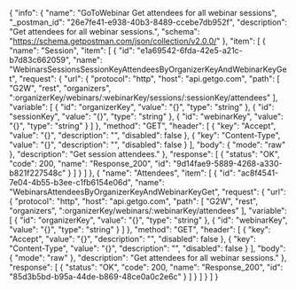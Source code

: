 {
  "info": {
    "name": "GoToWebinar Get attendees for all webinar sessions",
    "_postman_id": "26e7fe41-e938-40b3-8489-ccebe7db952f",
    "description": "Get attendees for all webinar sessions.",
    "schema": "https://schema.getpostman.com/json/collection/v2.0.0/"
  },
  "item": [
    {
      "name": "Session",
      "item": [
        {
          "id": "e1a69542-6fda-42e5-a21c-b7d83c662059",
          "name": "WebinarsSessionsSessionKeyAttendeesByOrganizerKeyAndWebinarKeyGet",
          "request": {
            "url": {
              "protocol": "http",
              "host": "api.getgo.com",
              "path": [
                "G2W",
                "rest",
                "organizers",
                ":organizerKey/webinars/:webinarKey/sessions/:sessionKey/attendees"
              ],
              "variable": [
                {
                  "id": "organizerKey",
                  "value": "{}",
                  "type": "string"
                },
                {
                  "id": "sessionKey",
                  "value": "{}",
                  "type": "string"
                },
                {
                  "id": "webinarKey",
                  "value": "{}",
                  "type": "string"
                }
              ]
            },
            "method": "GET",
            "header": [
              {
                "key": "Accept",
                "value": "{}",
                "description": "",
                "disabled": false
              },
              {
                "key": "Content-Type",
                "value": "{}",
                "description": "",
                "disabled": false
              }
            ],
            "body": {
              "mode": "raw"
            },
            "description": "Get session attendees."
          },
          "response": [
            {
              "status": "OK",
              "code": 200,
              "name": "Response_200",
              "id": "9d14fae9-5889-4268-a330-b821f227548c"
            }
          ]
        }
      ]
    },
    {
      "name": "Attendees",
      "item": [
        {
          "id": "ac8f4541-7e04-4b55-b3ee-c1fb6154e06d",
          "name": "WebinarsAttendeesByOrganizerKeyAndWebinarKeyGet",
          "request": {
            "url": {
              "protocol": "http",
              "host": "api.getgo.com",
              "path": [
                "G2W",
                "rest",
                "organizers",
                ":organizerKey/webinars/:webinarKey/attendees"
              ],
              "variable": [
                {
                  "id": "organizerKey",
                  "value": "{}",
                  "type": "string"
                },
                {
                  "id": "webinarKey",
                  "value": "{}",
                  "type": "string"
                }
              ]
            },
            "method": "GET",
            "header": [
              {
                "key": "Accept",
                "value": "{}",
                "description": "",
                "disabled": false
              },
              {
                "key": "Content-Type",
                "value": "{}",
                "description": "",
                "disabled": false
              }
            ],
            "body": {
              "mode": "raw"
            },
            "description": "Get attendees for all webinar sessions."
          },
          "response": [
            {
              "status": "OK",
              "code": 200,
              "name": "Response_200",
              "id": "85d3b5bd-b95a-44de-b869-48ce0a0c2e6c"
            }
          ]
        }
      ]
    }
  ]
}